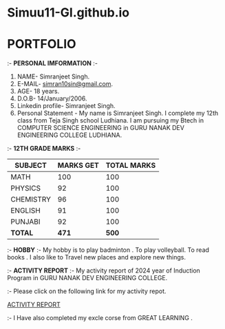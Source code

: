 # Simuu11-GI.github.io
# PORTFOLIO

:-  **PERSONAL IMFORMATION** :-
1. NAME- Simranjeet Singh.
2. E-MAIL- simran10sin@gmail.com.
3. AGE- 18 years.
4. D.O.B- 14/January/2006.
5. Linkedin profile- Simranjeet Singh.
6. Personal Statement - My name is Simranjeet Singh. I complete my 12th class from Teja Singh school Ludhiana. I am pursuing my Btech in COMPUTER SCIENCE ENGINEERING in GURU NANAK DEV ENGINEERING COLLEGE LUDHIANA.

:-  **12TH GRADE MARKS** :-

| SUBJECT    | MARKS GET | TOTAL MARKS |
| ---------- | --------- | ----------- |
| MATH       | 100       | 100         |
| PHYSICS    | 92        | 100         |
| CHEMISTRY  | 96        | 100         |
| ENGLISH    | 91        | 100         |
| PUNJABI    | 92        | 100         |
| **TOTAL**  | **471**   | **500**     |

 :-  **HOBBY** :-
My hobby is to play badminton . To play volleyball. To read books . I also like to Travel new places and explore new things.

  :- **ACTIVITY REPORT** :-
My activity report of 2024 year of Induction Program  in GURU NANAK DEV ENGINEERING COLLEGE.

:- Please click on the following link for my activity repot.

[ACTIVITY REPORT](https://github.com/Simuu-GI/Simuu-GI.github.io.git)

:- I Have also completed my excle corse from GREAT LEARNING .

